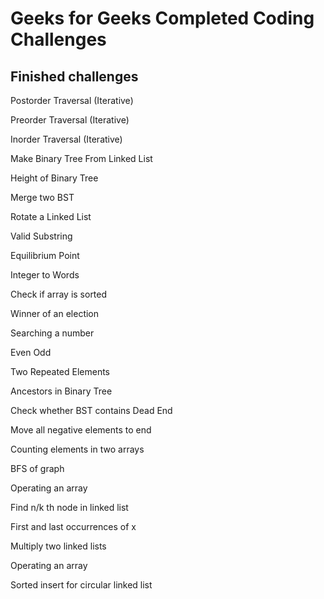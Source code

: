 # Geeks for Geeks Completed Coding Challenges
## Finished challenges
Postorder Traversal (Iterative)

Preorder Traversal (Iterative)

Inorder Traversal (Iterative)

Make Binary Tree From Linked List

Height of Binary Tree

Merge two BST

Rotate a Linked List

Valid Substring

Equilibrium Point

Integer to Words

Check if array is sorted

Winner of an election

Searching a number

Even Odd

Two Repeated Elements

Ancestors in Binary Tree

Check whether BST contains Dead End

Move all negative elements to end

Counting elements in two arrays

BFS of graph

Operating an array

Find n/k th node in linked list

First and last occurrences of x

Multiply two linked lists

Operating an array

Sorted insert for circular linked list